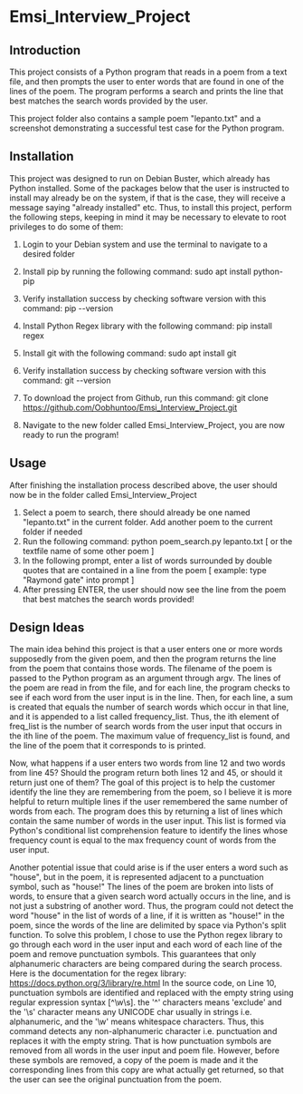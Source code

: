 # Emsi_Interview_Project

## Introduction
This project consists of a Python program that reads in a poem from a text file,
and then prompts the user to enter words that are found in one of the lines 
of the poem. The program performs a search and prints the line that best matches
the search words provided by the user.

This project folder also contains a sample poem "lepanto.txt" and a screenshot
demonstrating a successful test case for the Python program.

## Installation
This project was designed to run on Debian Buster, which already has Python installed.
Some of the packages below that the user is instructed to install may already be on the
system, if that is the case, they will receive a message saying "already installed" etc.
Thus, to install this project, perform the following steps, keeping in mind it may be
necessary to elevate to root privileges to do some of them:

1. Login to your Debian system and use the terminal to navigate to a desired folder
2. Install pip by running the following command:   sudo apt install python-pip
3. Verify installation success by checking software version with this command: pip --version
4. Install Python Regex library with the following command: pip install regex

5. Install git with the following command:   sudo apt install git
6. Verify installation success by checking software version with this command:  git --version
7. To download the project from Github, run this command: git clone https://github.com/Oobhuntoo/Emsi_Interview_Project.git
8. Navigate to the new folder called Emsi_Interview_Project, you are now ready to run the program!

## Usage
After finishing the installation process described above, the user should now be in the folder called Emsi_Interview_Project

1. Select a poem to search, there should already be one named "lepanto.txt" in the current folder. Add another poem to the current folder if needed
2. Run the following command:   python poem_search.py lepanto.txt                [ or the textfile name of some other poem ]
3. In the following prompt, enter a list of words surrounded by double quotes that are contained in a line from the poem [ example: type "Raymond gate" into prompt ]
4. After pressing ENTER, the user should now see the line from the poem that best matches the search words provided!

## Design Ideas
The main idea behind this project is that a user enters one or more words supposedly from the given poem, and then the program returns
the line from the poem that contains those words. The filename of the poem is passed to the Python program as an argument through argv.
The lines of the poem are read in from the file, and for each line, the program checks to see if each word from the user input is in the line.
Then, for each line, a sum is created that equals the number of search words which occur in that line, and it is appended to a list called frequency_list.
Thus, the ith element of freq_list is the number of search words from the user input that occurs in the ith line of the poem. The maximum value of frequency_list
is found, and the line of the poem that it corresponds to is printed.

Now, what happens if a user enters two words from line 12 and two words from line 45?
Should the program return both lines 12 and 45, or should it return just one of them? The goal of this project is to help the customer
identify the line they are remembering from the poem, so I believe it is more helpful to return multiple lines if the user remembered 
the same number of words from each. The program does this by returning a list of lines which contain the same number of words in the user input.
This list is formed via Python's conditional list comprehension feature to identify the lines whose frequency count is equal to the max frequency
count of words from the user input.

Another potential issue that could arise is if the user enters a word such as "house", but in the poem, it is represented adjacent to a punctuation
symbol, such as "house!" The lines of the poem are broken into lists of words, to ensure that a given search word actually occurs in the line,
and is not just a substring of another word. Thus, the program could not detect the word "house" in the list of words of a line, if it is written as
"house!" in the poem, since the words of the line are delimited by space via Python's split function. To solve this problem, I chose to use the Python
regex library to go through each word in the user input and each word of each line of the poem and remove punctuation symbols. This guarantees that only
alphanumeric characters are being compared during the search process.
Here is the documentation for the regex library: https://docs.python.org/3/library/re.html
In the source code, on Line 10, punctuation symbols are identified and replaced with the empty string using regular expression syntax [^\w\s]. the '^' characters
means 'exclude' and the '\s' character means any UNICODE char usually in strings i.e. alphanumeric, and the '\w' means whitespace characters.
Thus, this command detects any non-alphanumeric character i.e. punctuation and replaces it with the empty string. That is how punctuation symbols are removed
from all words in the user input and poem file. However, before these symbols are removed, a copy of the poem is made and it the corresponding lines
from this copy are what actually get returned, so that the user can see the original punctuation from the poem.
